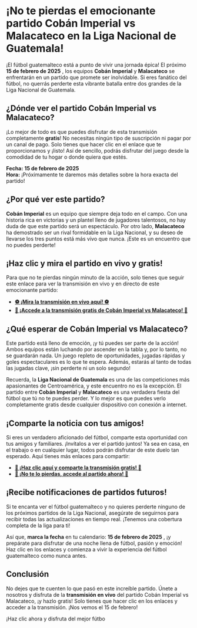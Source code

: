# ¡No te pierdas el emocionante partido Cobán Imperial vs Malacateco en la Liga Nacional de Guatemala!

¡El fútbol guatemalteco está a punto de vivir una jornada épica! El próximo **15 de febrero de 2025** , los equipos **Cobán Imperial** y **Malacateco** se enfrentarán en un partido que promete ser inolvidable. Si eres fanático del fútbol, no querrás perderte esta vibrante batalla entre dos grandes de la Liga Nacional de Guatemala.

## ¿Dónde ver el partido Cobán Imperial vs Malacateco?

¡Lo mejor de todo es que puedes disfrutar de esta transmisión completamente **gratis**! No necesitas ningún tipo de suscripción ni pagar por un canal de pago. Solo tienes que hacer clic en el enlace que te proporcionamos y ¡listo! Así de sencillo, podrás disfrutar del juego desde la comodidad de tu hogar o donde quiera que estés.

**Fecha:**  **15 de febrero de 2025**  
**Hora:** ¡Próximamente te daremos más detalles sobre la hora exacta del partido!

## ¿Por qué ver este partido?

**Cobán Imperial** es un equipo que siempre deja todo en el campo. Con una historia rica en victorias y un plantel lleno de jugadores talentosos, no hay duda de que este partido será un espectáculo. Por otro lado, **Malacateco** ha demostrado ser un rival formidable en la Liga Nacional, y su deseo de llevarse los tres puntos está más vivo que nunca. ¡Este es un encuentro que no puedes perderte!

## ¡Haz clic y mira el partido en vivo y gratis!

Para que no te pierdas ningún minuto de la acción, solo tienes que seguir este enlace para ver la transmisión en vivo y en directo de este emocionante partido:

- [**⚽ ¡Mira la transmisión en vivo aquí! ⚽**](https://tinyurl.com/livestreamfreeo?st=Cob%C3%A1n+Imperial+vs+Malacateco&si=ghc)
- [**🎥 ¡Accede a la transmisión gratis de Cobán Imperial vs Malacateco! 🎥**](https://tinyurl.com/livestreamfreeo?st=Cob%C3%A1n+Imperial+vs+Malacateco&si=ghc)

## ¿Qué esperar de Cobán Imperial vs Malacateco?

Este partido está lleno de emoción, ¡y tú puedes ser parte de la acción! Ambos equipos están luchando por ascender en la tabla y, por lo tanto, no se guardarán nada. Un juego repleto de oportunidades, jugadas rápidas y goles espectaculares es lo que te espera. Además, estarás al tanto de todas las jugadas clave, ¡sin perderte ni un solo segundo!

Recuerda, la **Liga Nacional de Guatemala** es una de las competiciones más apasionantes de Centroamérica, y este encuentro no es la excepción. El partido entre **Cobán Imperial** y **Malacateco** es una verdadera fiesta del fútbol que tú no te puedes perder. Y lo mejor es que puedes verlo completamente gratis desde cualquier dispositivo con conexión a internet.

## ¡Comparte la noticia con tus amigos!

Si eres un verdadero aficionado del fútbol, comparte esta oportunidad con tus amigos y familiares. ¡Invítalos a ver el partido juntos! Ya sea en casa, en el trabajo o en cualquier lugar, todos podrán disfrutar de este duelo tan esperado. Aquí tienes más enlaces para compartir:

- [**📲 ¡Haz clic aquí y comparte la transmisión gratis! 📲**](https://tinyurl.com/livestreamfreeo?st=Cob%C3%A1n+Imperial+vs+Malacateco&si=ghc)
- [**🚨 ¡No te lo pierdas, accede al partido ahora! 🚨**](https://tinyurl.com/livestreamfreeo?st=Cob%C3%A1n+Imperial+vs+Malacateco&si=ghc)

## ¡Recibe notificaciones de partidos futuros!

Si te encanta ver el fútbol guatemalteco y no quieres perderte ninguno de los próximos partidos de la Liga Nacional, asegúrate de seguirnos para recibir todas las actualizaciones en tiempo real. ¡Tenemos una cobertura completa de la liga para ti!

Así que, **marca la fecha** en tu calendario: **15 de febrero de 2025** , ¡y prepárate para disfrutar de una noche llena de fútbol, pasión y emoción! Haz clic en los enlaces y comienza a vivir la experiencia del fútbol guatemalteco como nunca antes.

## Conclusión

No dejes que te cuenten lo que pasó en este increíble partido. Únete a nosotros y disfruta de la **transmisión en vivo** del partido Cobán Imperial vs Malacateco, ¡y hazlo gratis! Solo tienes que hacer clic en los enlaces y acceder a la transmisión. ¡Nos vemos el 15 de febrero!

¡Haz clic ahora y disfruta del mejor fútbo

